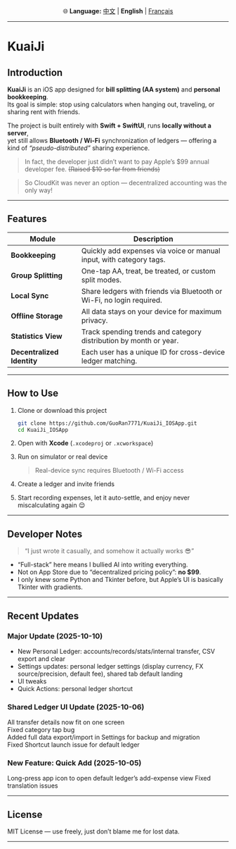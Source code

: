 <p align="center">
  🌐 <b>Language:</b>
  <a href="README.md">中文</a> |
  <b>English</b> |
  <a href="README_FR.md">Français</a>
</p>

---

# KuaiJi  

## Introduction

**KuaiJi** is an iOS app designed for **bill splitting (AA system)** and **personal bookkeeping**.  
Its goal is simple: stop using calculators when hanging out, traveling, or sharing rent with friends.  

The project is built entirely with **Swift + SwiftUI**, runs **locally without a server**,  
yet still allows **Bluetooth / Wi-Fi** synchronization of ledgers — offering a kind of *“pseudo-distributed”* sharing experience.  
> In fact, the developer just didn’t want to pay Apple’s $99 annual developer fee. ~~(Raised $10 so far from friends)~~

> So CloudKit was never an option — decentralized accounting was the only way!

---

## Features

| Module | Description |
|---------|-------------|
| **Bookkeeping** | Quickly add expenses via voice or manual input, with category tags. |
| **Group Splitting** | One-tap AA, treat, be treated, or custom split modes. |
| **Local Sync** | Share ledgers with friends via Bluetooth or Wi-Fi, no login required. |
| **Offline Storage** | All data stays on your device for maximum privacy. |
| **Statistics View** | Track spending trends and category distribution by month or year. |
| **Decentralized Identity** | Each user has a unique ID for cross-device ledger matching. |

---

## How to Use

1. Clone or download this project  
   ```bash
   git clone https://github.com/GuoRan7771/KuaiJi_IOSApp.git
   cd KuaiJi_IOSApp

2. Open with **Xcode** (`.xcodeproj` or `.xcworkspace`)
3. Run on simulator or real device

   > Real-device sync requires Bluetooth / Wi-Fi access
4. Create a ledger and invite friends
5. Start recording expenses, let it auto-settle, and enjoy never miscalculating again 😌

---

## Developer Notes

> “I just wrote it casually, and somehow it actually works 😎”

* “Full-stack” here means I bullied AI into writing everything.
* Not on App Store due to “decentralized pricing policy”: **no $99**.
* I only knew some Python and Tkinter before, but Apple’s UI is basically Tkinter with gradients.

---

## Recent Updates

### Major Update (2025-10-10)

 - New Personal Ledger: accounts/records/stats/internal transfer, CSV export and clear
 - Settings updates: personal ledger settings (display currency, FX source/precision, default fee), shared tab default landing
 - UI tweaks  
 - Quick Actions: personal ledger shortcut

### Shared Ledger UI Update (2025-10-06)

All transfer details now fit on one screen  
Fixed category tap bug  
Added full data export/import in Settings for backup and migration  
Fixed Shortcut launch issue for default ledger  

### New Feature: Quick Add (2025-10-05)

Long-press app icon to open default ledger’s add-expense view
Fixed translation issues

---

## License

MIT License — use freely, just don’t blame me for lost data.

---
